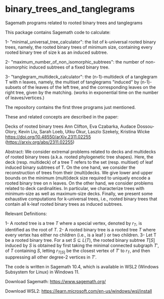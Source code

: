 # binary_trees_and_tanglegrams
Sagemath programs related to rooted binary trees and tanglegrams

This package contains Sagemath code to calculate:

1- "minimal_universal_tree_calculator": the list of k-universal rooted binary trees, namely, the rooted binary trees of minimum size, containing every rooted binary tree of size k as an induced subtree.

2- "maximum_number_of_non_isomorphic_subtrees": the number of non-isomorphic induced subtrees of a fixed binary tree. 

3- "tanglegram_multideck_calculator": the (n-1)-multideck of a tanglegram T with n leaves, namely, the multiset of tanglegrams "induced" by (n-1)-subsets of the leaves of the left tree, and the corresponding leaves on the right tree, given by the matching. (works in exponential time on the number of leaves/vertices.)

The repository contains the first three programs just mentioned. 

These and related concepts are described in the paper:

Decks of rooted binary trees
Ann Clifton, Eva Czabarka, Audace Dossou-Olory, Kevin Liu, Sarah Loeb, Utku Okur, Laszlo Szekely, Kristina Wicke
https://doi.org/10.48550/arXiv.2311.02255 
(https://arxiv.org/abs/2311.02255)

Abstract: We consider extremal problems related to decks and multidecks of rooted binary trees (a.k.a. rooted phylogenetic tree shapes). Here, the deck (resp. multideck) of a tree T refers to the set (resp. multiset) of leaf induced binary subtrees of T. On the one hand, we consider the reconstruction of trees from their (multi)decks. We give lower and upper bounds on the minimum (multi)deck size required to uniquely encode a rooted binary tree on n leaves. On the other hand, we consider problems related to deck cardinalities. In particular, we characterize trees with minimum-size as well as maximum-size decks. Finally, we present some exhaustive computations for k-universal trees, i.e., rooted binary trees that contain all k-leaf rooted binary trees as induced subtrees.

Relevant Definitions:

1-  A rooted tree is a tree $T$ where a special vertex, denoted by $r_T$, is identified as the root of $T$.
2-  A rooted binary tree is a rooted tree $T$ where every vertex has either no children (i.e., is a leaf ) or two children. 
3-  Let T be a rooted binary tree. For a set $S \subseteq L(T)$, the rooted binary subtree $T[S]$ induced by $S$ is obtained by first taking the minimal connected subgraph $T'$, of $T$ containing $S$, letting $r_{T[S]}$ be the closest vertex of $T'$ to $r_T$, and then suppressing all other degree-2 vertices in $T′$. 

The code is written in Sagemath 10.4, which is available in WSL2 (Windows Subsystem for Linux) in Windows 11.

Download Sagemath: https://www.sagemath.org/

Download WSL2: https://learn.microsoft.com/en-us/windows/wsl/install

